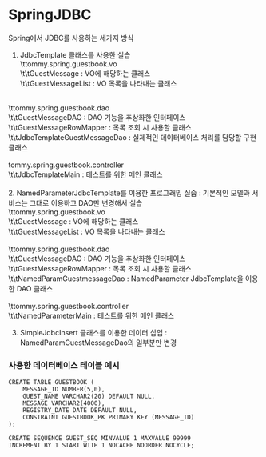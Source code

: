 # SpringJDBC
Spring에서 JDBC를 사용하는 세가지 방식

1. JdbcTemplate 클래스를 사용한 실습<br>
\ttommy.spring.guestbook.vo<br>
\t\tGuestMessage : VO에 해당하는 클래스<br>
\t\tGuestMessageList : VO 목록을 나타내는 클래스<br>
<br>	
\ttommy.spring.guestbook.dao<br>
\t\tGuestMessageDAO : DAO 기능을 추상화한 인터페이스<br>
\t\tGuestMessageRowMapper : 목록 조회 시 사용할 클래스<br>
\t\tJdbcTemplateGuestMessageDao : 실제적인 데이터베이스 처리를 담당할 구현 클래스<br>
<br>
	tommy.spring.guestbook.controller<br>
\t\tJdbcTemplateMain : 테스트를 위한 메인 클래스<br>
<br>
2.  NamedParameterJdbcTemplate를 이용한 프로그래밍 실습 : 기본적인 모델과 서비스는 그대로 이용하고 DAO만 변경해서 실습<br>
\ttommy.spring.guestbook.vo<br>
\t\tGuestMessage : VO에 해당하는 클래스<br>
\t\tGuestMessageList : VO 목록을 나타내는 클래스<br>
<br>
\ttommy.spring.guestbook.dao<br>
\t\tGuestMessageDAO : DAO 기능을 추상화한 인터페이스<br>
\t\tGuestMessageRowMapper : 목록 조회 시 사용할 클래스<br>
\t\tNamedParamGuestmessageDao : NamedParameter JdbcTemplate을 이용한 DAO 클래스<br>
<br>
\ttommy.spring.guestbook.controller<br>
\t\tNamedParameterMain : 테스트를 위한 메인 클래스<br>

3. SimpleJdbcInsert 클래스를 이용한 데이터 삽입 : NamedParamGuestMessageDao의 일부분만 변경<br>

### 사용한 데이터베이스 테이블 예시

~~~
CREATE TABLE GUESTBOOK (
    MESSAGE_ID NUMBER(5,0),
    GUEST_NAME VARCHAR2(20) DEFAULT NULL,
    MESSAGE VARCHAR2(4000),
    REGISTRY_DATE DATE DEFAULT NULL,
    CONSTRAINT GUESTBOOK_PK PRIMARY KEY (MESSAGE_ID)
);

CREATE SEQUENCE GUEST_SEQ MINVALUE 1 MAXVALUE 99999
INCREMENT BY 1 START WITH 1 NOCACHE NOORDER NOCYCLE;
~~~
